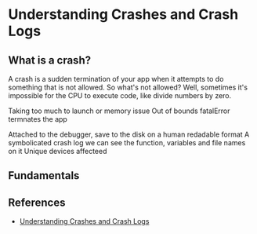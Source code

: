 # Understanding Crashes and Crash Logs

## What is a crash? 
A crash is a sudden termination of your app when it attempts to do something that is not allowed. So what's not allowed? Well, sometimes it's impossible for the CPU to execute code, like divide numbers by zero.

Taking too much to launch or memory issue
Out of bounds
fatalError termnates the app

Attached to the debugger, save to the disk on a human redadable format
A symbolicated crash log we can see the function, variables and file names on it
Unique devices affecteed



## Fundamentals


## References
- [Understanding Crashes and Crash Logs](https://developer.apple.com/videos/play/wwdc2018/414/)
